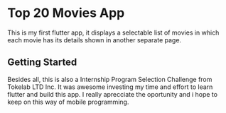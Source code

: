 # Top 20 Movies App

This is my first flutter app, it displays a selectable list of movies in which each movie has its details shown 
in another separate page.

## Getting Started

Besides all, this is also a Internship Program Selection Challenge from Tokelab LTD Inc. It was awesome investing my time and effort to learn flutter and build this app. I really aprecciate the oportunity and i hope to keep on this way of mobile programming.
